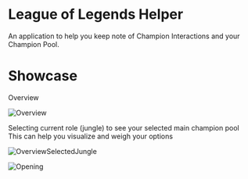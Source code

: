 # League of Legends Helper

An application to help you keep note of Champion Interactions and your Champion Pool.

# Showcase

Overview 

![Overview](https://github.com/bodechristian/League/tree/master/src/imgs/Overview.png "The Overview")

Selecting current role (jungle) to see your selected main champion pool
This can help you visualize and weigh your options

![OverviewSelectedJungle](https://github.com/bodechristian/League/tree/master/src/imgs/OverviewSelection.png "The Overview with Jungle selected")


![Opening](https://github.com/bodechristian/League/tree/master/src/imgs/Opening.png "The view when a champion is selected")

